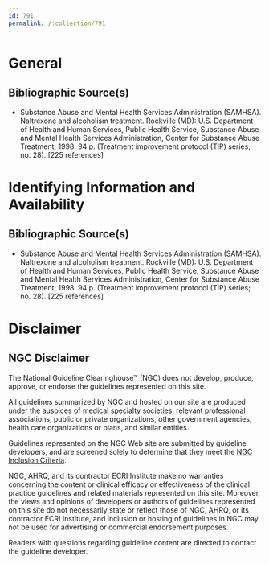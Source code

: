 ```yaml
---
id: 791
permalink: /:collection/791
---
```


# General

## Bibliographic Source(s)

- Substance Abuse and Mental Health Services Administration (SAMHSA). Naltrexone and alcoholism treatment. Rockville (MD): U.S. Department of Health and Human Services, Public Health Service, Substance Abuse and Mental Health Services Administration, Center for Substance Abuse Treatment; 1998. 94 p. (Treatment improvement protocol (TIP) series; no. 28). [225 references]

# Identifying Information and Availability

## Bibliographic Source(s)

- Substance Abuse and Mental Health Services Administration (SAMHSA). Naltrexone and alcoholism treatment. Rockville (MD): U.S. Department of Health and Human Services, Public Health Service, Substance Abuse and Mental Health Services Administration, Center for Substance Abuse Treatment; 1998. 94 p. (Treatment improvement protocol (TIP) series; no. 28). [225 references]

# Disclaimer

## NGC Disclaimer

The National Guideline Clearinghouse™ (NGC) does not develop, produce, approve, or endorse the guidelines represented on this site.

All guidelines summarized by NGC and hosted on our site are produced under the auspices of medical specialty societies, relevant professional associations, public or private organizations, other government agencies, health care organizations or plans, and similar entities.

Guidelines represented on the NGC Web site are submitted by guideline developers, and are screened solely to determine that they meet the [NGC Inclusion Criteria](/help-and-about/summaries/inclusion-criteria).

NGC, AHRQ, and its contractor ECRI Institute make no warranties concerning the content or clinical efficacy or effectiveness of the clinical practice guidelines and related materials represented on this site. Moreover, the views and opinions of developers or authors of guidelines represented on this site do not necessarily state or reflect those of NGC, AHRQ, or its contractor ECRI Institute, and inclusion or hosting of guidelines in NGC may not be used for advertising or commercial endorsement purposes.

Readers with questions regarding guideline content are directed to contact the guideline developer.

